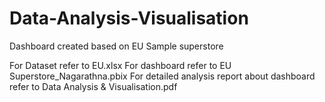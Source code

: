 # Data-Analysis-Visualisation
Dashboard created based on EU Sample superstore

For Dataset refer to EU.xlsx
For dashboard refer to EU Superstore_Nagarathna.pbix
For detailed analysis report about dashboard refer to Data Analysis & Visualisation.pdf



